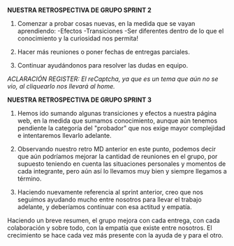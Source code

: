 **NUESTRA RETROSPECTIVA DE GRUPO SPRINT 2**

1. Comenzar a probar cosas nuevas, en la medida que se vayan aprendiendo:
-Efectos
-Transiciones
-Ser diferentes dentro de lo que el conocimiento y la curiosidad nos permita!

2. Hacer más reuniones o poner fechas de entregas parciales.

3. Continuar ayudándonos para resolver las dudas en equipo.

*ACLARACIÓN REGISTER: 
El reCaptcha, ya que es un tema que aún no se vio, al cliquearlo nos llevará al home.*

**NUESTRA RETROSPECTIVA DE GRUPO SPRINT 3**

1. Hemos ido sumando algunas transiciones y efectos a nuestra página web, en la medida que sumamos conocimiento, aunque aún tenemos pendiente la categoría del "probador" que nos exige mayor complejidad e intentaremos llevarlo adelante. 

2. Observando nuestro retro MD anterior en este punto, podemos decir que aún podríamos mejorar la cantidad de reuniones en el grupo, por supuesto teniendo en cuenta las situaciones personales y momentos de cada integrante, pero aún así lo llevamos muy bien y siempre llegamos a término.

3. Haciendo nuevamente referencia al sprint anterior, creo que nos seguimos ayudando mucho entre nosotros para llevar el trabajo adelante, y deberíamos continuar con esa actitud y empatía. 

Haciendo un breve resumen, el grupo mejora con cada entrega, con cada colaboración y sobre todo, con la empatía que existe entre nosotros. El crecimiento se hace cada vez más presente con la ayuda de y para el otro. 



